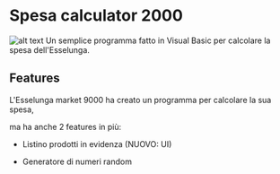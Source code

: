 # Spesa calculator 2000
![alt text](https://github.com/ArchonKlaus/Spesa-calculator-2000/image.png)
Un semplice programma fatto in Visual Basic per calcolare la spesa dell'Esselunga.

## Features
L'Esselunga market 9000 ha creato un programma per calcolare la sua spesa,

ma ha anche 2 features in più:

- Listino prodotti in evidenza (NUOVO: UI)

- Generatore di numeri random
